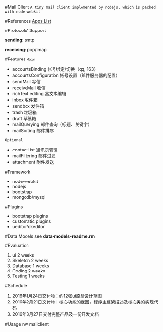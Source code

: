 #Mail Client
```A tiny mail client implemented by nodejs, which is packed with node-webkit```

#References
[Apps List](https://github.com/nwjs/nw.js/wiki/List-of-apps-and-companies-using-nw.js)

#Protocols' Support

**sending**: smtp

**receiving**: pop/imap

#Features
  ```Main```
  
  * accountsBinding 帐号绑定/切换（qq, 163）
  * accountsConfiguration 帐号设置（邮件服务器的配置）
  * sendMail 写信
  * receiveMail 收信
  * richText editing 富文本编辑
  * inbox 收件箱
  * sendbox 发件箱
  * trash 垃圾箱
  * draft 草稿箱
  * mailQuerying 邮件查询（标题、关键字）
  * mailSorting 邮件排序
  
  ```Optional```
  
  - contactList 通讯录管理
  - mailFiltering 邮件过滤
  - attachment 附件发送
  

#Framework
  * node-webkit
  * nodejs
  * bootstrap
  * mongodb/mysql

#Plugins
  * bootstrap plugins
  * customatic plugins
  * ueditor/ckeditor

#Data Models
  see **data-models-readme.rm**
	
#Evaluation
1. ui 2 weeks
2. Skeleton 2 weeks
3. Database 1 weeks
4. Coding 2 weeks
5. Testing 1 weeks

#Schedule
1. 2016年1月24日交付物：约12张ui原型设计草图
2. 2016年2月21日交付物：核心功能的截图，程序主框架描述及核心类的实现代码
3. 2016年3月27日交付完整产品及一份开发文档


#Usage
  nw mailclient
	